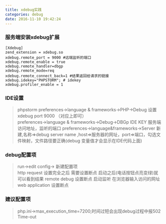 ```yaml
---
title: xdebug实践
categories: debug
date: 2016-11-10 19:42:24
---
```



### 服务端安装xdebug扩展

    [Xdebug]
    zend_extension = xdebug.so
    xdebug.remote_port = 9000 #远端监听的端口
    xdebug.remote_enable = true
    xdebug.remote_handler=dbgp
    xdebug.remote_mode=req
    xdebug.remote_connect_back=1 #结果返回给请求的链接
    xdebug.idekey="PHPSTORM"; # idekey
    xdebug.profiler_enable = 1
    
 <!--more-->  
### IDE设置

>phpstorm
 preferences->language & frameworks->PHP->Debug   设置xdebug port  9000  （对应上即可）  
 preferences->language & frameworks->Debug->DBGp  IDE KEY 服务端访问地址，监听的端口
 preferences->language&frameworks->Server 新建,名称=>debug server name ,host=>服务器的网址，port=>端口，勾选文件映射，文件路径要正确(debug 变量值才会显示在IDE代码上面)
 
### debug配置项

>run->edit config-> 新建配置项  
 http request 设置完全之后 需要设置断点 启动之后(电话按钮点亮变绿)就可以看到结果
 remote debug 设置断点  启动监听  在浏览器输入访问的网址  
 web application 设置断点  
 
### 建议配置项

>php.ini->max_execution_time=7200;时间过短会出现debug过程中报502 Time-out
